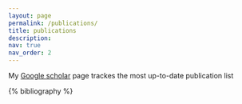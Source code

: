 ```yaml
---
layout: page
permalink: /publications/
title: publications
description: 
nav: true
nav_order: 2
---
```


<!-- _pages/publications.md -->
<div class="publications">

My <a href="https://scholar.google.com/citations?user=cL05XGsAAAAJ">Google scholar</a> page trackes the most up-to-date publication list


{% bibliography %}

</div>
